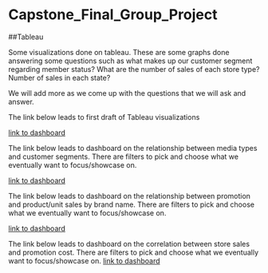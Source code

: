 # Capstone_Final_Group_Project

##Tableau 

Some visualizations done on tableau. These are some graphs done answering some questions such as what makes up our customer segment regarding member status? What are the number of sales of each store type? Number of sales in each state? 

We will add more as we come up with the questions that we will ask and answer. 

The link below leads to first draft of Tableau visualizations


[link to dashboard](https://public.tableau.com/app/profile/carlos2209/viz/FinalProjectDashboard-CustomerandStoreData/FinalProjectDashboard?publish=yes)



The link below leads to dashboard on the relationship between media types and customer segments. There are filters to pick and choose what we eventually want to focus/showcase on. 


[link to dashboard](https://public.tableau.com/app/profile/carlos2209/viz/RelationshipBetweenMediaTypesandCustomerSegments/RelationshipBetweenMediaTypesandCustomerSegments?publish=yes)






The link below leads to dashboard on the relationship between promotion and product/unit sales by brand name. There are filters to pick and choose what we eventually want to focus/showcase on. 




[link to dashboard](https://public.tableau.com/app/profile/carlos2209/viz/RelationshipBetweenPromotionandUnitSalesbyBrands/RelationshipBetweenPromotionandUnitSalesbyBrands?publish=yes)




The link below leads to dashboard on the correlation between store sales and promotion cost. There are filters to pick and choose what we eventually want to focus/showcase on. 
[link to dashboard](https://public.tableau.com/app/profile/carlos2209/viz/CorrelationBetweenStoreSalesandPromotionCost/CorrelationBetweenStoreSalesandPromotionCost?publish=yes)


